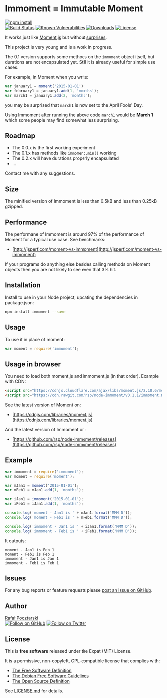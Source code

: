 Immoment = Immutable Moment
===========================

[![npm install][install-img]][npm-url]
<br>
[![Build Status][travis-img]][travis-url]
[![Known Vulnerabilities][snyk-img]][snyk-url]
[![Downloads][downloads-img]][stats-url]
[![License][license-img]][license-url]

[npm-url]: https://www.npmjs.com/package/immoment
[github-url]: https://github.com/rsp/node-immoment
[readme-url]: https://github.com/rsp/node-immoment#readme
[issues-url]: https://github.com/rsp/node-immoment/issues
[license-url]: https://github.com/rsp/node-immoment/blob/master/LICENSE.md
[travis-url]: https://travis-ci.org/rsp/node-immoment
[travis-img]: https://travis-ci.org/rsp/node-immoment.svg?branch=master
[snyk-url]: https://snyk.io/test/github/rsp/node-immoment
[snyk-img]: https://snyk.io/test/github/rsp/node-immoment/badge.svg
[install-img]: https://nodei.co/npm/immoment.png?compact=true
[downloads-img]: https://img.shields.io/npm/dt/immoment.svg
[license-img]: https://img.shields.io/npm/l/immoment.svg
[stats-url]: http://npm-stat.com/charts.html?package=immoment
[github-follow-url]: https://github.com/rsp
[github-follow-img]: https://img.shields.io/github/followers/rsp.svg?style=social&label=Follow
[twitter-follow-url]: https://twitter.com/intent/follow?screen_name=pocztarski
[twitter-follow-img]: https://img.shields.io/twitter/follow/pocztarski.svg?style=social&label=Follow

It works just like [Moment.js](http://momentjs.com/)
but without [surprises](http://stackoverflow.com/questions/33002430/moment-js-formatting-incorrect-date).

This project is very young and is a work in progress.

The 0.1 version supports some methods on the `immoment` object itself,
but durations are not encapsulated yet.
Still it is already useful for simple use cases.

For example, in Moment when you write:

```js
var january1 = moment('2015-01-01');
var february1 = january1.add(1, 'months');
var march1 = january1.add(2, 'months');
```
you may be surprised that `march1` is now set to the April Fools' Day.

Using Immoment after running the above code `march1` would be **March 1**
which some people may find somewhat less surprising.

Roadmap
-------
* The 0.0.x is the first working experiment
* The 0.1.x has methods like `immoment.min()` working
* The 0.2.x will have durations properly encapsulated
* ...

Contact me with any suggestions.

Size
----
The minified version of Immoment is less than 0.5kB and less than 0.25kB gzipped.

Performance
-----------
The performane of Immoment is around 97% of the performance of Moment for a typical use case. See benchmarks:

* [http://jsperf.com/moment-vs-immoment](http://jsperf.com/moment-vs-immoment)

If your programs do anything else besides calling methods on Moment objects then you are not likely to see even that 3% hit.

Installation
------------
Install to use in your Node project, updating the dependencies in package.json:
```sh
npm install immoment --save
```

Usage
-----
To use it in place of moment:
```js
var moment = require('immoment');
```

Usage in browser
----------------
You need to load both moment.js and immoment.js (in that order).
Example with CDN:

```html
<script src="https://cdnjs.cloudflare.com/ajax/libs/moment.js/2.10.6/moment.min.js"></script>
<script src="https://cdn.rawgit.com/rsp/node-immoment/v0.1.1/immoment.min.js"></script>
```

See the latest version of Moment on:

* [https://cdnjs.com/libraries/moment.js](https://cdnjs.com/libraries/moment.js)

And the latest version of Immoment on:

* [https://github.com/rsp/node-immoment/releases](https://github.com/rsp/node-immoment/releases)

Example
-------

```js
var immoment = require('immoment');
var moment = require('moment');

var mJan1 = moment('2015-01-01');
var mFeb1 = mJan1.add(1, 'months');

var iJan1 = immoment('2015-01-01');
var iFeb1 = iJan1.add(1, 'months');

console.log('moment - Jan1 is ' + mJan1.format('MMM D'));
console.log('moment - Feb1 is ' + mFeb1.format('MMM D'));

console.log('immoment - Jan1 is ' + iJan1.format('MMM D'));
console.log('immoment - Feb1 is ' + iFeb1.format('MMM D'));
```

It outputs:

```
moment - Jan1 is Feb 1
moment - Feb1 is Feb 1
immoment - Jan1 is Jan 1
immoment - Feb1 is Feb 1
```

Issues
------
For any bug reports or feature requests please
[post an issue on GitHub](https://github.com/rsp/node-immoment/issues).

Author
------
[Rafał Pocztarski](https://pocztarski.com/)
<br/>
[![Follow on GitHub][github-follow-img]][github-follow-url]
[![Follow on Twitter][twitter-follow-img]][twitter-follow-url]

License
-------
This is **free software** released under the Expat (MIT) License.

It is a permissive, non-copyleft, GPL-compatible license that complies with:

* [The Free Software Definition](https://www.gnu.org/philosophy/free-sw.html.en)
* [The Debian Free Software Guidelines](https://www.debian.org/social_contract.html#guidelines)
* [The Open Source Definition](https://opensource.org/osd-annotated)

See [LICENSE.md][license-url] for details.
